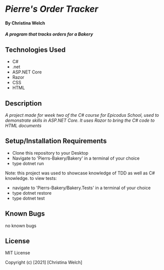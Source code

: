 # _Pierre's Order Tracker_        

#### By **Christina Welch**

#### _A program that tracks orders for a Bakery_

## Technologies Used

* C#
* .net
* ASP.NET Core
* Razor
* CSS
* HTML

## Description

_A project made for week two of the C# course for Epicodus School, used to demonstrate skills in ASP.NET Core. It uses Razor to bring the C# code to HTML documents_

## Setup/Installation Requirements

* Clone this repository to your Desktop
* Navigate to 'Pierrs-Bakery/Bakery' in a terminal of your choice
* type dotnet run

Note: this project was used to showcase knowledge of TDD as well as C# knowledge. to view tests:
* navigate to 'Pierrs-Bakery/Bakery.Tests' in a terminal of your choice
* type dotnet restore
* type dotnet test


## Known Bugs

no known bugs

## License

MIT License

Copyright (c) [2021] [Christina Welch]